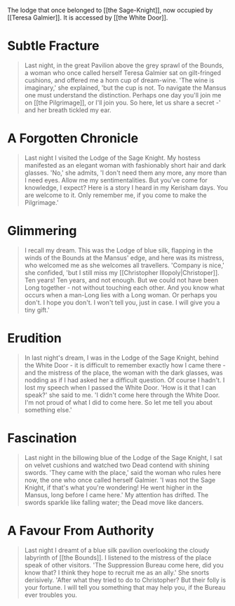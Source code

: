 The lodge that once belonged to [[the Sage-Knight]], now occupied by [[Teresa Galmier]]. It is accessed by [[the White Door]].
# Subtle Fracture
> Last night, in the great Pavilion above the grey sprawl of the Bounds, a woman who once called herself Teresa Galmier sat on gilt-fringed cushions, and offered me a horn cup of dream-wine. 'The wine is imaginary,' she explained, 'but the cup is not. To navigate the Mansus one must understand the distinction. Perhaps one day you'll join me on [[the Pilgrimage]], or I'll join you. So here, let us share a secret -' and her breath tickled my ear.
# A Forgotten Chronicle
>Last night I visited the Lodge of the Sage Knight. My hostess manifested as an elegant woman with fashionably short hair and dark glasses. 'No,' she admits, 'I don't need them any more, any more than I need eyes. Allow me my sentimentalities. But you've come for knowledge, I expect? Here is a story I heard in my Kerisham days. You are welcome to it. Only remember me, if you come to make the Pilgrimage.'
# Glimmering
> I recall my dream. This was the Lodge of blue silk, flapping in the winds of the Bounds at the Mansus' edge, and here was its mistress, who welcomed me as she welcomes all travellers. 'Company is nice,' she confided, 'but I still miss my [[Christopher Illopoly|Christoper]]. Ten years! Ten years, and not enough. But we could not have been Long together - not without touching each other. And you know what occurs when a man-Long lies with a Long woman. Or perhaps you don't. I hope you don't. I won't tell you, just in case. I will give you a tiny gift.'
# Erudition
> In last night's dream, I was in the Lodge of the Sage Knight, behind the White Door - it is difficult to remember exactly how I came there - and the mistress of the place, the woman with the dark glasses, was nodding as if I had asked her a difficult question. Of course I hadn't. I lost my speech when I passed the White Door. 'How is it that I can speak?' she said to me. 'I didn't come here through the White Door. I'm not proud of what I did to come here. So let me tell you about something else.'
# Fascination
>Last night in the billowing blue of the Lodge of the Sage Knight, I sat on velvet cushions and watched two Dead contend with shining swords. 'They came with the place,' said the woman who rules here now, the one who once called herself Galmier. 'I was not the Sage Knight, if that's what you're wondering! He went higher in the Mansus, long before I came here.' My attention has drifted. The swords sparkle like falling water; the Dead move like dancers.
# A Favour From Authority
>Last night I dreamt of a blue silk pavilion overlooking the cloudy labyrinth of [[the Bounds]]. I listened to the mistress of the place speak of other visitors. 'The Suppression Bureau come here, did you know that? I think they hope to recruit me as an ally.' She snorts derisively. 'After what they tried to do to Christopher? But their folly is your fortune. I will tell you something that may help you, if the Bureau ever troubles you.